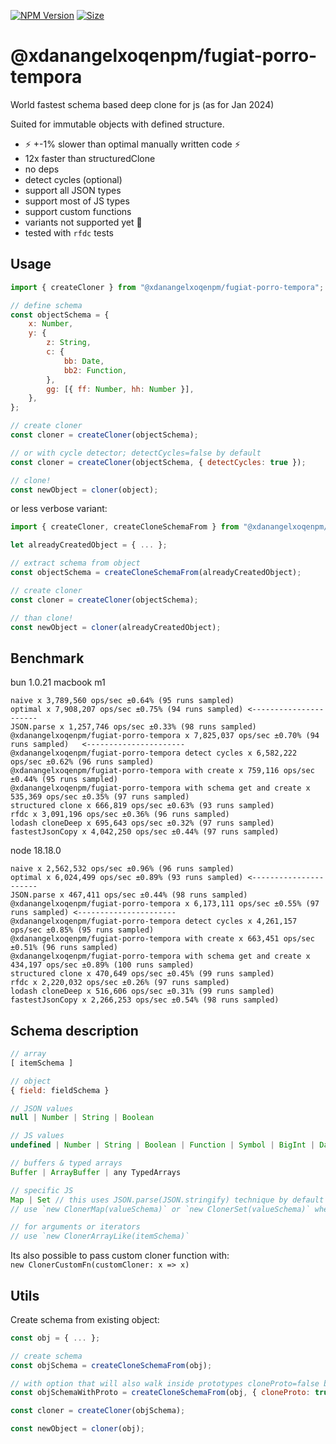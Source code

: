 [![NPM Version](https://badge.fury.io/js/@xdanangelxoqenpm/fugiat-porro-tempora.svg?style=flat)](https://www.npmjs.com/package/@xdanangelxoqenpm/fugiat-porro-tempora)
[![Size](https://img.shields.io/bundlephobia/minzip/@xdanangelxoqenpm/fugiat-porro-tempora)](https://gitHub.com/Morglod/@xdanangelxoqenpm/fugiat-porro-tempora/)

# @xdanangelxoqenpm/fugiat-porro-tempora

World fastest schema based deep clone for js (as for Jan 2024)

Suited for immutable objects with defined structure.

-   ⚡️ +-1% slower than optimal manually written code ⚡️
-   12x faster than structuredClone
-   no deps
-   detect cycles (optional)
-   support all JSON types
-   support most of JS types
-   support custom functions
-   variants not supported yet 😬
-   tested with `rfdc` tests

## Usage

```js
import { createCloner } from "@xdanangelxoqenpm/fugiat-porro-tempora";

// define schema
const objectSchema = {
    x: Number,
    y: {
        z: String,
        c: {
            bb: Date,
            bb2: Function,
        },
        gg: [{ ff: Number, hh: Number }],
    },
};

// create cloner
const cloner = createCloner(objectSchema);

// or with cycle detector; detectCycles=false by default
const cloner = createCloner(objectSchema, { detectCycles: true });

// clone!
const newObject = cloner(object);
```

or less verbose variant:

```js
import { createCloner, createCloneSchemaFrom } from "@xdanangelxoqenpm/fugiat-porro-tempora";

let alreadyCreatedObject = { ... };

// extract schema from object
const objectSchema = createCloneSchemaFrom(alreadyCreatedObject);

// create cloner
const cloner = createCloner(objectSchema);

// than clone!
const newObject = cloner(alreadyCreatedObject);
```

## Benchmark

bun 1.0.21 macbook m1

```
naive x 3,789,560 ops/sec ±0.64% (95 runs sampled)
optimal x 7,908,207 ops/sec ±0.75% (94 runs sampled) <----------------------
JSON.parse x 1,257,746 ops/sec ±0.33% (98 runs sampled)
@xdanangelxoqenpm/fugiat-porro-tempora x 7,825,037 ops/sec ±0.70% (94 runs sampled)   <----------------------
@xdanangelxoqenpm/fugiat-porro-tempora detect cycles x 6,582,222 ops/sec ±0.62% (96 runs sampled)
@xdanangelxoqenpm/fugiat-porro-tempora with create x 759,116 ops/sec ±0.44% (95 runs sampled)
@xdanangelxoqenpm/fugiat-porro-tempora with schema get and create x 535,369 ops/sec ±0.35% (97 runs sampled)
structured clone x 666,819 ops/sec ±0.63% (93 runs sampled)
rfdc x 3,091,196 ops/sec ±0.36% (96 runs sampled)
lodash cloneDeep x 695,643 ops/sec ±0.32% (97 runs sampled)
fastestJsonCopy x 4,042,250 ops/sec ±0.44% (97 runs sampled)
```

node 18.18.0

```
naive x 2,562,532 ops/sec ±0.96% (96 runs sampled)
optimal x 6,024,499 ops/sec ±0.89% (93 runs sampled) <----------------------
JSON.parse x 467,411 ops/sec ±0.44% (98 runs sampled)
@xdanangelxoqenpm/fugiat-porro-tempora x 6,173,111 ops/sec ±0.55% (97 runs sampled) <----------------------
@xdanangelxoqenpm/fugiat-porro-tempora detect cycles x 4,261,157 ops/sec ±0.85% (95 runs sampled)
@xdanangelxoqenpm/fugiat-porro-tempora with create x 663,451 ops/sec ±0.51% (96 runs sampled)
@xdanangelxoqenpm/fugiat-porro-tempora with schema get and create x 434,197 ops/sec ±0.89% (100 runs sampled)
structured clone x 470,649 ops/sec ±0.45% (99 runs sampled)
rfdc x 2,220,032 ops/sec ±0.26% (97 runs sampled)
lodash cloneDeep x 516,606 ops/sec ±0.31% (99 runs sampled)
fastestJsonCopy x 2,266,253 ops/sec ±0.54% (98 runs sampled)
```

## Schema description

```js
// array
[ itemSchema ]

// object
{ field: fieldSchema }

// JSON values
null | Number | String | Boolean

// JS values
undefined | Number | String | Boolean | Function | Symbol | BigInt | Date

// buffers & typed arrays
Buffer | ArrayBuffer | any TypedArrays

// specific JS
Map | Set // this uses JSON.parse(JSON.stringify) technique by default
// use `new ClonerMap(valueSchema)` or `new ClonerSet(valueSchema)` when possible

// for arguments or iterators
// use `new ClonerArrayLike(itemSchema)`

```

Its also possible to pass custom cloner function with:  
`new ClonerCustomFn(customCloner: x => x)`

## Utils

Create schema from existing object:

```js
const obj = { ... };

// create schema
const objSchema = createCloneSchemaFrom(obj);

// with option that will also walk inside prototypes cloneProto=false by default
const objSchemaWithProto = createCloneSchemaFrom(obj, { cloneProto: true });

const cloner = createCloner(objSchema);

const newObject = cloner(obj);
```
